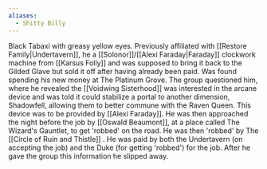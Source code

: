 ```yaml
---
aliases:
  - Shitty Billy
---
```

Black Tabaxi with greasy yellow eyes. Previously affiliated with [[Restore Family|Undertavern]], he a [[Solonor]]/[[Alexi Faraday|Faraday]] clockwork machine from [[Karsus Folly]] and was supposed to bring it back to the Gilded Glave but sold it off after having already been paid. Was found spending his new money at The Platinum Grove. The group questioned him, where he revealed the [[Voidwing Sisterhood]] was interested in the arcane device and was told it could stabilize a portal to another dimension, Shadowfell, allowing them to better commune with the Raven Queen. This device was to be provided by [[Alexi Faraday]]. He was then approached the night before the job by [[Oswald Beaumont]], at a place called The Wizard's Gauntlet, to get 'robbed' on the road. He was then 'robbed' by The [[Circle of Ruin and Thistle]] . He was paid by both the Undertavern (on accepting the job) and the Duke (for getting 'robbed') for the job. After he gave the group this information he slipped away.